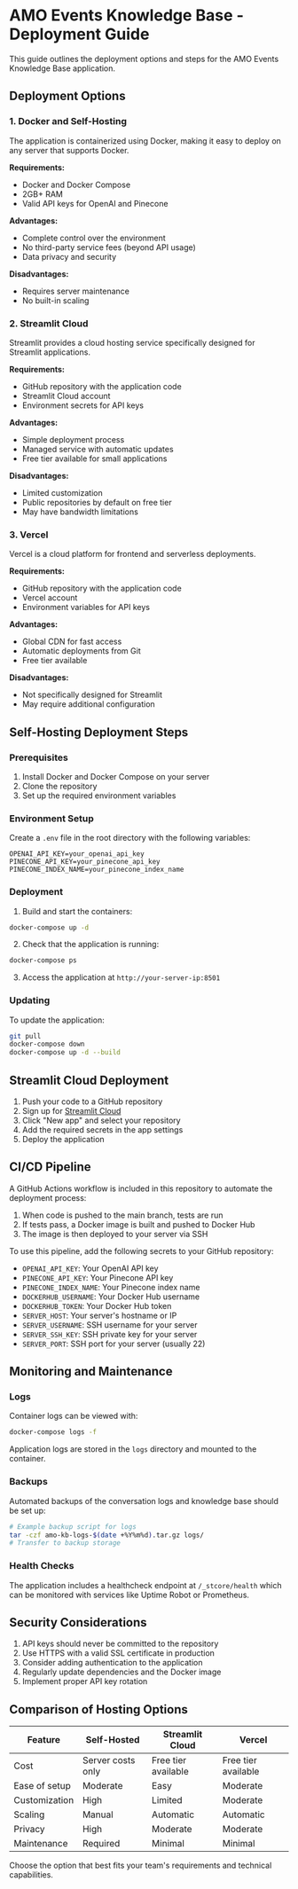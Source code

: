 # AMO Events Knowledge Base - Deployment Guide

This guide outlines the deployment options and steps for the AMO Events Knowledge Base application.

## Deployment Options

### 1. Docker and Self-Hosting

The application is containerized using Docker, making it easy to deploy on any server that supports Docker.

**Requirements:**
- Docker and Docker Compose
- 2GB+ RAM
- Valid API keys for OpenAI and Pinecone

**Advantages:**
- Complete control over the environment
- No third-party service fees (beyond API usage)
- Data privacy and security

**Disadvantages:**
- Requires server maintenance
- No built-in scaling

### 2. Streamlit Cloud

Streamlit provides a cloud hosting service specifically designed for Streamlit applications.

**Requirements:**
- GitHub repository with the application code
- Streamlit Cloud account
- Environment secrets for API keys

**Advantages:**
- Simple deployment process
- Managed service with automatic updates
- Free tier available for small applications

**Disadvantages:**
- Limited customization
- Public repositories by default on free tier
- May have bandwidth limitations

### 3. Vercel

Vercel is a cloud platform for frontend and serverless deployments.

**Requirements:**
- GitHub repository with the application code
- Vercel account
- Environment variables for API keys

**Advantages:**
- Global CDN for fast access
- Automatic deployments from Git
- Free tier available

**Disadvantages:**
- Not specifically designed for Streamlit
- May require additional configuration

## Self-Hosting Deployment Steps

### Prerequisites

1. Install Docker and Docker Compose on your server
2. Clone the repository
3. Set up the required environment variables

### Environment Setup

Create a `.env` file in the root directory with the following variables:

```
OPENAI_API_KEY=your_openai_api_key
PINECONE_API_KEY=your_pinecone_api_key
PINECONE_INDEX_NAME=your_pinecone_index_name
```

### Deployment

1. Build and start the containers:

```bash
docker-compose up -d
```

2. Check that the application is running:

```bash
docker-compose ps
```

3. Access the application at `http://your-server-ip:8501`

### Updating

To update the application:

```bash
git pull
docker-compose down
docker-compose up -d --build
```

## Streamlit Cloud Deployment

1. Push your code to a GitHub repository
2. Sign up for [Streamlit Cloud](https://streamlit.io/cloud)
3. Click "New app" and select your repository
4. Add the required secrets in the app settings
5. Deploy the application

## CI/CD Pipeline

A GitHub Actions workflow is included in this repository to automate the deployment process:

1. When code is pushed to the main branch, tests are run
2. If tests pass, a Docker image is built and pushed to Docker Hub
3. The image is then deployed to your server via SSH

To use this pipeline, add the following secrets to your GitHub repository:

- `OPENAI_API_KEY`: Your OpenAI API key
- `PINECONE_API_KEY`: Your Pinecone API key
- `PINECONE_INDEX_NAME`: Your Pinecone index name
- `DOCKERHUB_USERNAME`: Your Docker Hub username
- `DOCKERHUB_TOKEN`: Your Docker Hub token
- `SERVER_HOST`: Your server's hostname or IP
- `SERVER_USERNAME`: SSH username for your server
- `SERVER_SSH_KEY`: SSH private key for your server
- `SERVER_PORT`: SSH port for your server (usually 22)

## Monitoring and Maintenance

### Logs

Container logs can be viewed with:

```bash
docker-compose logs -f
```

Application logs are stored in the `logs` directory and mounted to the container.

### Backups

Automated backups of the conversation logs and knowledge base should be set up:

```bash
# Example backup script for logs
tar -czf amo-kb-logs-$(date +%Y%m%d).tar.gz logs/
# Transfer to backup storage
```

### Health Checks

The application includes a healthcheck endpoint at `/_stcore/health` which can be monitored with services like Uptime Robot or Prometheus.

## Security Considerations

1. API keys should never be committed to the repository
2. Use HTTPS with a valid SSL certificate in production
3. Consider adding authentication to the application
4. Regularly update dependencies and the Docker image
5. Implement proper API key rotation

## Comparison of Hosting Options

| Feature | Self-Hosted | Streamlit Cloud | Vercel |
|---------|-------------|-----------------|--------|
| Cost | Server costs only | Free tier available | Free tier available |
| Ease of setup | Moderate | Easy | Moderate |
| Customization | High | Limited | Moderate |
| Scaling | Manual | Automatic | Automatic |
| Privacy | High | Moderate | Moderate |
| Maintenance | Required | Minimal | Minimal |

Choose the option that best fits your team's requirements and technical capabilities. 